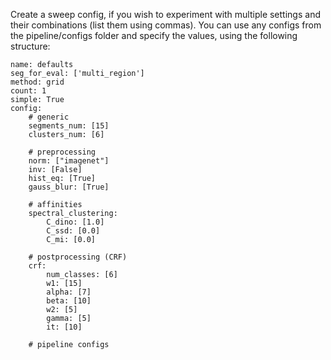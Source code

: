 Create a sweep config, if you wish to experiment with multiple settings and their combinations (list them using commas). You can use any configs from the pipeline/configs folder and specify the values, using the following structure:

```
name: defaults
seg_for_eval: ['multi_region']
method: grid
count: 1
simple: True
config:
    # generic
    segments_num: [15]
    clusters_num: [6]

    # preprocessing
    norm: ["imagenet"]
    inv: [False]
    hist_eq: [True]
    gauss_blur: [True]

    # affinities
    spectral_clustering:
        C_dino: [1.0]
        C_ssd: [0.0]
        C_mi: [0.0]

    # postprocessing (CRF)
    crf:
        num_classes: [6]
        w1: [15]
        alpha: [7]
        beta: [10]
        w2: [5]
        gamma: [5]
        it: [10]

    # pipeline configs
    
```

